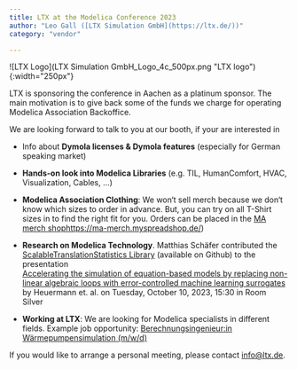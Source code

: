 ```yaml
---
title: LTX at the Modelica Conference 2023
author: "Leo Gall ([LTX Simulation GmbH](https://ltx.de/))"
category: "vendor"

---
```


![LTX Logo](LTX Simulation GmbH_Logo_4c_500px.png "LTX logo"){:width="250px"}

LTX is sponsoring the conference in Aachen as a
platinum sponsor. The main motivation is to give back some of the funds we charge for operating Modelica Association Backoffice. 

We are looking forward to talk to you at our booth, if your are interested in

- Info about **Dymola licenses & Dymola features**
  (especially for German speaking market)

- **Hands-on look into Modelica Libraries** (e.g. TIL,
  HumanComfort, HVAC, Visualization, Cables, ...)

- **Modelica Association Clothing**: We won‘t sell merch
  because we don‘t know which sizes to order in advance. But, you can try on all
  T-Shirt sizes in to find the right fit for you. Orders can be placed in the [MA merch shop]()https://ma-merch.myspreadshop.de/)

- **Research on Modelica Technology**. Matthias Schäfer contributed the  [ScalableTranslationStatistics Library](https://ltx.de/download/ModelicaLibraries/ScalableTranslationStatistics) (available on Github) to the presentation <br>[Accelerating the simulation of equation-based models by replacing non-linear algebraic loops with error-controlled machine learning surrogates](https://www.conftool.com/modelica2023/index.php?page=browseSessions&form_session=28#paperID181) by Heuermann et. al. on Tuesday, October 10, 2023, 15:30 in Room Silver

- **Working at LTX**: We are looking for Modelica specialists in different fields. Example job opportunity: [Berechnungsingenieur:in Wärmepumpensimulation (m/w/d)](https://ltx.de/download/stellen/20230214_Stellenbeschreibung_Waermepumpensimulation_LTX.pdf)

If you would like to arrange a personal meeting, please
contact [info@ltx.de](mailto:info@ltx.de). 
